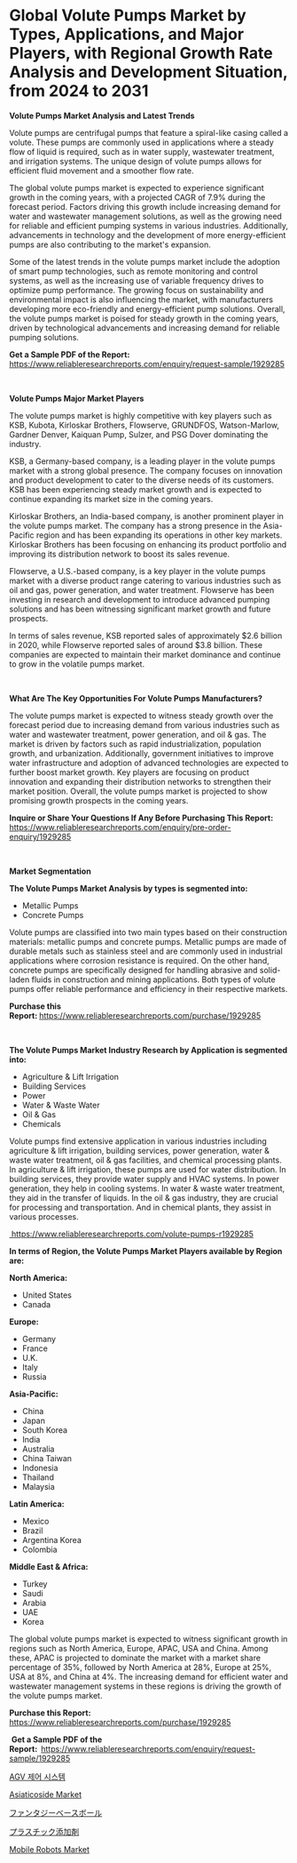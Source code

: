 <p><h1>Global Volute Pumps Market by Types, Applications, and Major Players, with Regional Growth Rate Analysis and Development Situation, from 2024 to 2031</h1></p><p><strong>Volute Pumps Market Analysis and Latest Trends</strong></p>
<p><p>Volute pumps are centrifugal pumps that feature a spiral-like casing called a volute. These pumps are commonly used in applications where a steady flow of liquid is required, such as in water supply, wastewater treatment, and irrigation systems. The unique design of volute pumps allows for efficient fluid movement and a smoother flow rate.</p><p>The global volute pumps market is expected to experience significant growth in the coming years, with a projected CAGR of 7.9% during the forecast period. Factors driving this growth include increasing demand for water and wastewater management solutions, as well as the growing need for reliable and efficient pumping systems in various industries. Additionally, advancements in technology and the development of more energy-efficient pumps are also contributing to the market's expansion.</p><p>Some of the latest trends in the volute pumps market include the adoption of smart pump technologies, such as remote monitoring and control systems, as well as the increasing use of variable frequency drives to optimize pump performance. The growing focus on sustainability and environmental impact is also influencing the market, with manufacturers developing more eco-friendly and energy-efficient pump solutions. Overall, the volute pumps market is poised for steady growth in the coming years, driven by technological advancements and increasing demand for reliable pumping solutions.</p></p>
<p><strong>Get a Sample PDF of the Report:&nbsp;</strong> <a href="https://www.reliableresearchreports.com/enquiry/request-sample/1929285">https://www.reliableresearchreports.com/enquiry/request-sample/1929285</a></p>
<p>&nbsp;</p>
<p><strong>Volute Pumps Major Market Players</strong></p>
<p><p>The volute pumps market is highly competitive with key players such as KSB, Kubota, Kirloskar Brothers, Flowserve, GRUNDFOS, Watson-Marlow, Gardner Denver, Kaiquan Pump, Sulzer, and PSG Dover dominating the industry.</p><p>KSB, a Germany-based company, is a leading player in the volute pumps market with a strong global presence. The company focuses on innovation and product development to cater to the diverse needs of its customers. KSB has been experiencing steady market growth and is expected to continue expanding its market size in the coming years.</p><p>Kirloskar Brothers, an India-based company, is another prominent player in the volute pumps market. The company has a strong presence in the Asia-Pacific region and has been expanding its operations in other key markets. Kirloskar Brothers has been focusing on enhancing its product portfolio and improving its distribution network to boost its sales revenue.</p><p>Flowserve, a U.S.-based company, is a key player in the volute pumps market with a diverse product range catering to various industries such as oil and gas, power generation, and water treatment. Flowserve has been investing in research and development to introduce advanced pumping solutions and has been witnessing significant market growth and future prospects.</p><p>In terms of sales revenue, KSB reported sales of approximately $2.6 billion in 2020, while Flowserve reported sales of around $3.8 billion. These companies are expected to maintain their market dominance and continue to grow in the volatile pumps market.</p></p>
<p>&nbsp;</p>
<p><strong>What Are The Key Opportunities For Volute Pumps Manufacturers?</strong></p>
<p><p>The volute pumps market is expected to witness steady growth over the forecast period due to increasing demand from various industries such as water and wastewater treatment, power generation, and oil & gas. The market is driven by factors such as rapid industrialization, population growth, and urbanization. Additionally, government initiatives to improve water infrastructure and adoption of advanced technologies are expected to further boost market growth. Key players are focusing on product innovation and expanding their distribution networks to strengthen their market position. Overall, the volute pumps market is projected to show promising growth prospects in the coming years.</p></p>
<p><strong>Inquire or Share Your Questions If Any Before Purchasing This Report:</strong> <a href="https://www.reliableresearchreports.com/enquiry/pre-order-enquiry/1929285">https://www.reliableresearchreports.com/enquiry/pre-order-enquiry/1929285</a></p>
<p>&nbsp;</p>
<p><strong>Market Segmentation</strong></p>
<p><strong>The Volute Pumps Market Analysis by types is segmented into:</strong></p>
<p><ul><li>Metallic Pumps</li><li>Concrete Pumps</li></ul></p>
<p><p>Volute pumps are classified into two main types based on their construction materials: metallic pumps and concrete pumps. Metallic pumps are made of durable metals such as stainless steel and are commonly used in industrial applications where corrosion resistance is required. On the other hand, concrete pumps are specifically designed for handling abrasive and solid-laden fluids in construction and mining applications. Both types of volute pumps offer reliable performance and efficiency in their respective markets.</p></p>
<p><strong>Purchase this Report:&nbsp;</strong><a href="https://www.reliableresearchreports.com/purchase/1929285">https://www.reliableresearchreports.com/purchase/1929285</a></p>
<p>&nbsp;</p>
<p><strong>The Volute Pumps Market Industry Research by Application is segmented into:</strong></p>
<p><ul><li>Agriculture & Lift Irrigation</li><li>Building Services</li><li>Power</li><li>Water & Waste Water</li><li>Oil & Gas</li><li>Chemicals</li></ul></p>
<p><p>Volute pumps find extensive application in various industries including agriculture & lift irrigation, building services, power generation, water & waste water treatment, oil & gas facilities, and chemical processing plants. In agriculture & lift irrigation, these pumps are used for water distribution. In building services, they provide water supply and HVAC systems. In power generation, they help in cooling systems. In water & waste water treatment, they aid in the transfer of liquids. In the oil & gas industry, they are crucial for processing and transportation. And in chemical plants, they assist in various processes.</p></p>
<p><a href="https://www.reliableresearchreports.com/volute-pumps-r1929285">&nbsp;https://www.reliableresearchreports.com/volute-pumps-r1929285</a></p>
<p><strong>In terms of Region, the Volute Pumps Market Players available by Region are:</strong></p>
<p>
    <p> <strong> North America: </strong>
        <ul>
            <li>United States</li>
            <li>Canada</li>
        </ul>
        </p> 
    <p> <strong> Europe: </strong>
        <ul>
            <li>Germany</li>
            <li>France</li>
            <li>U.K.</li>
            <li>Italy</li>
            <li>Russia</li>
        </ul>
        </p> 
    <p> <strong> Asia-Pacific: </strong>
        <ul>
            <li>China</li>
            <li>Japan</li>
            <li>South Korea</li>
            <li>India</li>
            <li>Australia</li>
            <li>China Taiwan</li>
            <li>Indonesia</li>
            <li>Thailand</li>
            <li>Malaysia</li>
        </ul>
        </p> 
    <p> <strong> Latin America: </strong>
        <ul>
            <li>Mexico</li>
            <li>Brazil</li>
            <li>Argentina Korea</li>
            <li>Colombia</li>
        </ul>
        </p> 
    <p> <strong> Middle East & Africa: </strong>
        <ul>
            <li>Turkey</li>
            <li>Saudi</li>
            <li>Arabia</li>
            <li>UAE</li>
            <li>Korea</li>
        </ul>
    </p>
    </p>
<p><p>The global volute pumps market is expected to witness significant growth in regions such as North America, Europe, APAC, USA and China. Among these, APAC is projected to dominate the market with a market share percentage of 35%, followed by North America at 28%, Europe at 25%, USA at 8%, and China at 4%. The increasing demand for efficient water and wastewater management systems in these regions is driving the growth of the volute pumps market.</p></p>
<p><strong>Purchase this Report: </strong><a href="https://www.reliableresearchreports.com/purchase/1929285">https://www.reliableresearchreports.com/purchase/1929285</a></p>
<p>&nbsp;<strong>Get a Sample PDF of the Report:&nbsp;&nbsp;</strong><a href="https://www.reliableresearchreports.com/enquiry/request-sample/1929285">https://www.reliableresearchreports.com/enquiry/request-sample/1929285</a></p>
<p><strong></strong></p>
<p><p><a href="https://github.com/BrettWeberrt8767765/Market-Research-Report-List-1/blob/main/597933525281.md">AGV 제어 시스템</a></p><p><a href="https://issuu.com/reportprime-2/docs/asiaticoside-market-size-2030.pptx">Asiaticoside Market</a></p><p><a href="https://github.com/hilmi-2a/Market-Research-Report-List-1/blob/main/657164727697.md">ファンタジーベースボール</a></p><p><a href="https://medium.com/@jordanilliamson678678/%E3%83%97%E3%83%A9%E3%82%B9%E3%83%81%E3%83%83%E3%82%AF%E6%B7%BB%E5%8A%A0%E5%89%A4%E5%B8%82%E5%A0%B4-%E7%AB%B6%E4%BA%89%E5%88%86%E6%9E%90-%E5%B8%82%E5%A0%B4%E5%8B%95%E5%90%91-%E3%81%8A%E3%82%88%E3%81%B32031%E5%B9%B4%E3%81%BE%E3%81%A7%E3%81%AE%E4%BA%88%E6%B8%AC-3b8aa4a2e635">プラスチック添加剤</a></p><p><a href="https://github.com/jerrycopelandthomaswsqd8q/Market-Research-Report-List-2/blob/main/mobile-robots-market.md">Mobile Robots Market</a></p></p>